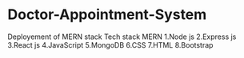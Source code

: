 # Doctor-Appointment-System
Deployement of MERN stack
Tech stack MERN
1.Node js
2.Express js
3.React js
4.JavaScript
5.MongoDB
6.CSS
7.HTML
8.Bootstrap
